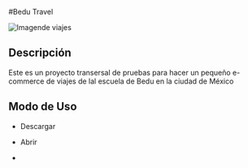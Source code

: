 #Bedu Travel

![Imagende viajes](./img/bg.jpg)

## Descripción

Este es un proyecto transersal de pruebas para hacer un pequeño e-commerce
de viajes de lal escuela de Bedu en la ciudad de México

## Modo de Uso 

- Descargar

- Abrir

-